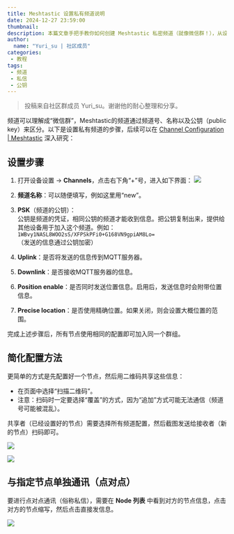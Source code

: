 ```yaml
---
title: Meshtastic 设置私有频道说明
date: 2024-12-27 23:59:00
thumbnail: 
description: 本篇文章手把手教你如何创建 Meshtastic 私密频道（就像微信群！），从设置频道名称到配置公钥（PSK），一步到位，保证你的通信安全可靠。更厉害的是，还提供了二维码分享频道配置的简化方法，让新设备加入网络简单快捷！
author:
  name: "Yuri_su | 社区成员"
categories:
 - 教程
tags:
 - 频道
 - 私信
 - 公钥
---
```


> 投稿来自社区群成员 Yuri_su。谢谢他的耐心整理和分享。

频道可以理解成“微信群”，Meshtastic的频道通过频道号、名称以及公钥（public key）来区分。以下是设置私有频道的步骤，后续可以在 [Channel Configuration | Meshtastic](https://meshtastic.org/) 深入研究：

## 设置步骤

1. 打开设备设置 -> **Channels**，点击右下角“+”号，进入如下界面：
  ![](./meshtastic-private-channel-setup/create-private-channel-meshtastic-china.webp)

2. **频道名称**：可以随便填写，例如这里用“new”。

3. **PSK**（频道的公钥）：  
   公钥是频道的凭证，相同公钥的频道才能收到信息。把公钥复制出来，提供给其他设备用于加入这个频道。例如：  
   `1WBvy1NASL8WOO2sS/XFPSkPFi0+G168VN9gpiAM8Lo=`  
   （发送的信息通过公钥加密）

4. **Uplink**：是否将发送的信息传到MQTT服务器。

5. **Downlink**：是否接收MQTT服务器的信息。

6. **Position enable**：是否同时发送位置信息。启用后，发送信息时会附带位置信息。

7. **Precise location**：是否使用精确位置。如果关闭，则会设置大概位置的范围。

完成上述步骤后，所有节点使用相同的配置即可加入同一个群组。

## 简化配置方法

更简单的方式是先配置好一个节点，然后用二维码共享这些信息：  
- 在页面中选择“扫描二维码”。  
- 注意：扫码时一定要选择“覆盖”的方式，因为“追加”方式可能无法通信（频道号可能被混乱）。  

共享者（已经设置好的节点）需要选择所有频道配置，然后截图发送给接收者（新的节点）扫码即可。

![](./meshtastic-private-channel-setup/private-channel-qr-code-meshtastic-china.webp)

![](./meshtastic-private-channel-setup/private-channel-import-meshtastic-china.webp)

## 与指定节点单独通讯（点对点）

要进行点对点通讯（俗称私信），需要在 **Node 列表** 中看到对方的节点信息，点击对方的节点缩写，然后点击直接发信息。

![](./meshtastic-private-channel-setup/send-direct-message-meshtastic-china-android.webp)
